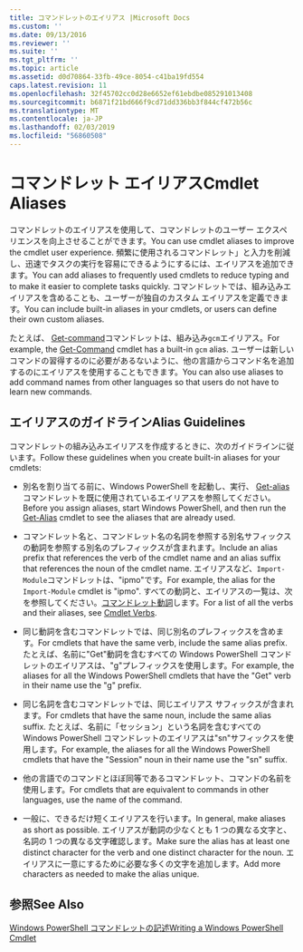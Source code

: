```yaml
---
title: コマンドレットのエイリアス |Microsoft Docs
ms.custom: ''
ms.date: 09/13/2016
ms.reviewer: ''
ms.suite: ''
ms.tgt_pltfrm: ''
ms.topic: article
ms.assetid: d0d70864-33fb-49ce-8054-c41ba19fd554
caps.latest.revision: 11
ms.openlocfilehash: 32f45702cc0d28e6652ef61ebdbe085291013408
ms.sourcegitcommit: b6871f21bd666f9cd71dd336bb3f844cf472b56c
ms.translationtype: MT
ms.contentlocale: ja-JP
ms.lasthandoff: 02/03/2019
ms.locfileid: "56860508"
---
```

# <a name="cmdlet-aliases"></a><span data-ttu-id="0ee89-102">コマンドレット エイリアス</span><span class="sxs-lookup"><span data-stu-id="0ee89-102">Cmdlet Aliases</span></span>

<span data-ttu-id="0ee89-103">コマンドレットのエイリアスを使用して、コマンドレットのユーザー エクスペリエンスを向上させることができます。</span><span class="sxs-lookup"><span data-stu-id="0ee89-103">You can use cmdlet aliases to improve the cmdlet user experience.</span></span> <span data-ttu-id="0ee89-104">頻繁に使用されるコマンドレット」と入力を削減し、迅速でタスクの実行を容易にできるようにするには、エイリアスを追加できます。</span><span class="sxs-lookup"><span data-stu-id="0ee89-104">You can add aliases to frequently used cmdlets to reduce typing and to make it easier to complete tasks quickly.</span></span> <span data-ttu-id="0ee89-105">コマンドレットでは、組み込みエイリアスを含めることも、ユーザーが独自のカスタム エイリアスを定義できます。</span><span class="sxs-lookup"><span data-stu-id="0ee89-105">You can include built-in aliases in your cmdlets, or users can define their own custom aliases.</span></span>

<span data-ttu-id="0ee89-106">たとえば、 [Get-command](/powershell/module/microsoft.powershell.core/get-command)コマンドレットは、組み込み`gcm`エイリアス。</span><span class="sxs-lookup"><span data-stu-id="0ee89-106">For example, the [Get-Command](/powershell/module/microsoft.powershell.core/get-command) cmdlet has a built-in `gcm` alias.</span></span> <span data-ttu-id="0ee89-107">ユーザーは新しいコマンドの習得するのに必要があるないように、他の言語からコマンド名を追加するのにエイリアスを使用することもできます。</span><span class="sxs-lookup"><span data-stu-id="0ee89-107">You can also use aliases to add command names from other languages so that users do not have to learn new commands.</span></span>

## <a name="alias-guidelines"></a><span data-ttu-id="0ee89-108">エイリアスのガイドライン</span><span class="sxs-lookup"><span data-stu-id="0ee89-108">Alias Guidelines</span></span>

<span data-ttu-id="0ee89-109">コマンドレットの組み込みエイリアスを作成するときに、次のガイドラインに従います。</span><span class="sxs-lookup"><span data-stu-id="0ee89-109">Follow these guidelines when you create built-in aliases for your cmdlets:</span></span>

- <span data-ttu-id="0ee89-110">別名を割り当てる前に、Windows PowerShell を起動し、実行、 [Get-alias](/powershell/module/Microsoft.PowerShell.Utility/Get-Alias)コマンドレットを既に使用されているエイリアスを参照してください。</span><span class="sxs-lookup"><span data-stu-id="0ee89-110">Before you assign aliases, start Windows PowerShell, and then run the [Get-Alias](/powershell/module/Microsoft.PowerShell.Utility/Get-Alias) cmdlet to see the aliases that are already used.</span></span>

- <span data-ttu-id="0ee89-111">コマンドレット名と、コマンドレット名の名詞を参照する別名サフィックスの動詞を参照する別名のプレフィックスが含まれます。</span><span class="sxs-lookup"><span data-stu-id="0ee89-111">Include an alias prefix that references the verb of the cmdlet name and an alias suffix that references the noun of the cmdlet name.</span></span> <span data-ttu-id="0ee89-112">エイリアスなど、`Import-Module`コマンドレットは、"ipmo"です。</span><span class="sxs-lookup"><span data-stu-id="0ee89-112">For example, the alias for the `Import-Module` cmdlet is "ipmo".</span></span> <span data-ttu-id="0ee89-113">すべての動詞と、エイリアスの一覧は、次を参照してください。[コマンドレット動詞](./approved-verbs-for-windows-powershell-commands.md)します。</span><span class="sxs-lookup"><span data-stu-id="0ee89-113">For a list of all the verbs and their aliases, see [Cmdlet Verbs](./approved-verbs-for-windows-powershell-commands.md).</span></span>

- <span data-ttu-id="0ee89-114">同じ動詞を含むコマンドレットでは、同じ別名のプレフィックスを含めます。</span><span class="sxs-lookup"><span data-stu-id="0ee89-114">For cmdlets that have the same verb, include the same alias prefix.</span></span> <span data-ttu-id="0ee89-115">たとえば、名前に"Get"動詞を含むすべての Windows PowerShell コマンドレットのエイリアスは、"g"プレフィックスを使用します。</span><span class="sxs-lookup"><span data-stu-id="0ee89-115">For example, the aliases for all the Windows PowerShell cmdlets that have the "Get" verb in their name use the "g" prefix.</span></span>

- <span data-ttu-id="0ee89-116">同じ名詞を含むコマンドレットでは、同じエイリアス サフィックスが含まれます。</span><span class="sxs-lookup"><span data-stu-id="0ee89-116">For cmdlets that have the same noun, include the same alias suffix.</span></span> <span data-ttu-id="0ee89-117">たとえば、名前に「セッション」という名詞を含むすべての Windows PowerShell コマンドレットのエイリアスは"sn"サフィックスを使用します。</span><span class="sxs-lookup"><span data-stu-id="0ee89-117">For example, the aliases for all the Windows PowerShell cmdlets that have the "Session" noun in their name use the "sn" suffix.</span></span>

- <span data-ttu-id="0ee89-118">他の言語でのコマンドとほぼ同等であるコマンドレット、コマンドの名前を使用します。</span><span class="sxs-lookup"><span data-stu-id="0ee89-118">For cmdlets that are equivalent to commands in other languages, use the name of the command.</span></span>

- <span data-ttu-id="0ee89-119">一般に、できるだけ短くエイリアスを行います。</span><span class="sxs-lookup"><span data-stu-id="0ee89-119">In general, make aliases as short as possible.</span></span> <span data-ttu-id="0ee89-120">エイリアスが動詞の少なくとも 1 つの異なる文字と、名詞の 1 つの異なる文字確認します。</span><span class="sxs-lookup"><span data-stu-id="0ee89-120">Make sure the alias has at least one distinct character for the verb and one distinct character for the noun.</span></span> <span data-ttu-id="0ee89-121">エイリアスに一意にするために必要な多くの文字を追加します。</span><span class="sxs-lookup"><span data-stu-id="0ee89-121">Add more characters as needed to make the alias unique.</span></span>

## <a name="see-also"></a><span data-ttu-id="0ee89-122">参照</span><span class="sxs-lookup"><span data-stu-id="0ee89-122">See Also</span></span>

[<span data-ttu-id="0ee89-123">Windows PowerShell コマンドレットの記述</span><span class="sxs-lookup"><span data-stu-id="0ee89-123">Writing a Windows PowerShell Cmdlet</span></span>](./writing-a-windows-powershell-cmdlet.md)
